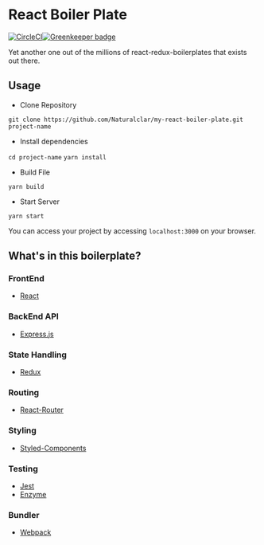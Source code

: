 # React Boiler Plate

[![CircleCI](https://circleci.com/gh/Naturalclar/my-react-boiler-plate.svg?style=shield)](https://circleci.com/gh/Naturalclar/my-react-boilerplate)[![Greenkeeper badge](https://badges.greenkeeper.io/Naturalclar/my-react-boiler-plate.svg)](https://greenkeeper.io/)

Yet another one out of the millions of react-redux-boilerplates that exists out there.

## Usage

- Clone Repository

`git clone https://github.com/Naturalclar/my-react-boiler-plate.git project-name`

- Install dependencies

`cd project-name`
`yarn install`

- Build File

`yarn build`

- Start Server

`yarn start`

You can access your project by accessing `localhost:3000` on your browser.

## What's in this boilerplate?

### FrontEnd

- [React](https://reactjs.org/)

### BackEnd API

- [Express.js](https://expressjs.com/)

### State Handling

- [Redux](https://redux.js.org/)

### Routing

- [React-Router](https://reacttraining.com/react-router/)

### Styling

- [Styled-Components](https://www.styled-components.com/)

### Testing

- [Jest](https://facebook.github.io/jest/)
- [Enzyme](http://airbnb.io/enzyme/)

### Bundler

- [Webpack](https://webpack.js.org/)
